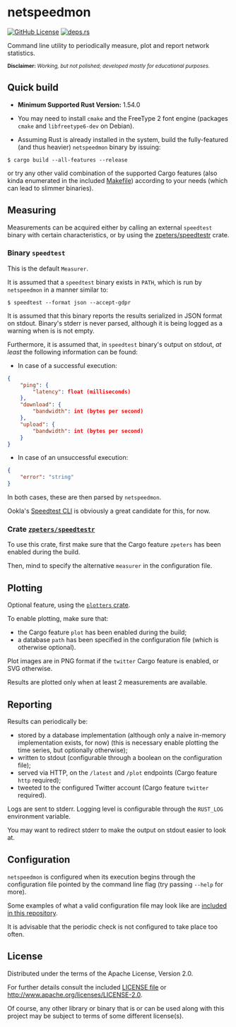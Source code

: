 # netspeedmon

<!--[![Crates.io](https://img.shields.io/crates/v/netspeedmon.svg)](https://crates.io/crates/netspeedmon)-->
<!--[![docs.rs](https://docs.rs/netspeedmon/badge.svg)](https://docs.rs/netspeedmon)-->
[![GitHub License](https://img.shields.io/github/license/ckatsak/netspeedmon?style=flat)](LICENSE)
[![deps.rs](https://deps.rs/repo/github/ckatsak/netspeedmon/status.svg)](https://deps.rs/repo/github/ckatsak/netspeedmon)

Command line utility to periodically measure, plot and report network statistics.

<sup>**Disclaimer:** _Working, but not polished; developed mostly for educational purposes._</sup>

## Quick build

- **Minimum Supported Rust Version:** 1.54.0

- You may need to install `cmake` and the FreeType 2 font engine (packages `cmake` and `libfreetype6-dev` on Debian).

- Assuming Rust is already installed in the system, build the fully-featured (and thus heavier) `netspeedmon` binary by issuing:
```console
$ cargo build --all-features --release
```
or try any other valid combination of the supported Cargo features (also kinda enumerated in the included [Makefile](Makefile)) according to your needs (which can lead to slimmer binaries).

## Measuring

Measurements can be acquired either by calling an external `speedtest` binary with certain characteristics, or by using the [zpeters/speedtestr](https://github.com/zpeters/speedtestr) crate.

### Binary `speedtest`

This is the default `Measurer`.

It is assumed that a `speedtest` binary exists in `PATH`, which is run by `netspeedmon` in a manner similar to:
```console
$ speedtest --format json --accept-gdpr
```

It is assumed that this binary reports the results serialized in JSON format on stdout.
Binary's stderr is never parsed, although it is being logged as a warning when is is not empty.

Furthermore, it is assumed that, in `speedtest` binary's output on stdout, _at least_ the following information can be found:
- In case of a successful execution:
```json
{
    "ping": {
        "latency": float (milliseconds)
    },
    "download": {
        "bandwidth": int (bytes per second)
    },
    "upload": {
        "bandwidth": int (bytes per second)
    }
}
```
- In case of an unsuccessful execution:
```json
{
    "error": "string"
}
```
In both cases, these are then parsed by `netspeedmon`.

Ookla's [Speedtest CLI](https://www.speedtest.net/apps/cli) is obviously a great candidate for this, for now.

### Crate [`zpeters/speedtestr`](https://github.com/zpeters/speedtestr)

To use this crate, first make sure that the Cargo feature `zpeters` has been enabled during the build.

Then, mind to specify the alternative `measurer` in the configuration file.

## Plotting

Optional feature, using the [`plotters` crate](https://crates.io/crates/plotters).

To enable plotting, make sure that:
- the Cargo feature `plot` has been enabled during the build;
- a database `path` has been specified in the configuration file (which is otherwise optional).

Plot images are in PNG format if the `twitter` Cargo feature is enabled, or SVG otherwise.

Results are plotted only when at least 2 measurements are available.

## Reporting

Results can periodically be:
- stored by a database implementation (although only a naive in-memory implementation exists, for now) (this is necessary enable plotting the time series, but optionally otherwise);
- written to stdout (configurable through a boolean on the configuration file);
- served via HTTP, on the `/latest` and `/plot` endpoints (Cargo feature `http` required);
- tweeted to the configured Twitter account (Cargo feature `twitter` required).

Logs are sent to stderr.
Logging level is configurable through the `RUST_LOG` environment variable.

You may want to redirect stderr to make the output on stdout easier to look at.

## Configuration

`netspeedmon` is configured when its execution begins through the configuration file pointed by the command line flag (try passing `--help` for more).

Some examples of what a valid configuration file may look like are [included in this repository](./conf/).

It is advisable that the periodic check is not configured to take place too often.


## License

Distributed under the terms of the Apache License, Version 2.0.

For further details consult the included [LICENSE file](LICENSE) or http://www.apache.org/licenses/LICENSE-2.0.

Of course, any other library or binary that is or can be used along with this project may be subject to terms of some different license(s).
